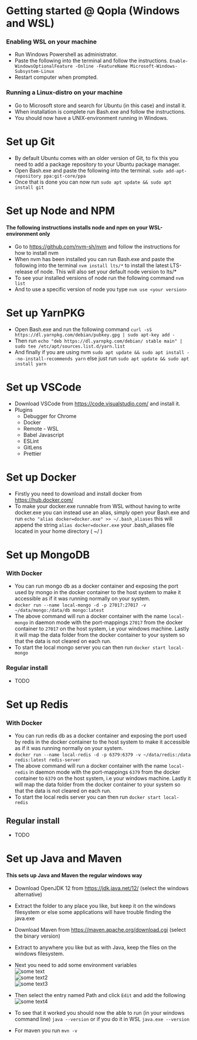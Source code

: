 # Getting started @ Qopla (Windows and WSL)

### Enabling WSL on your machine

- Run Windows Powershell as administrator.
- Paste the following into the terminal and follow the instructions. `Enable-WindowsOptionalFeature -Online -FeatureName Microsoft-Windows-Subsystem-Linux`
- Restart computer when prompted.

### Running a Linux-distro on your machine

- Go to Microsoft store and search for Ubuntu (in this case) and install it.
- When installation is complete run Bash.exe and follow the instructions.
- You should now have a UNIX-environment running in Windows.

# Set up Git

- By default Ubuntu comes with an older version of Git, to fix this you need to add a package repository to your Ubuntu package manager.
- Open Bash.exe and paste the following into the terminal. `sudo add-apt-repository ppa:git-core/ppa`
- Once that is done you can now run `sudo apt update && sudo apt install git`

# Set up Node and NPM

#### The following instructions installs node and npm on your WSL-environment only

- Go to https://github.com/nvm-sh/nvm and follow the instructions for how to install nvm
- When nvm has been installed you can run Bash.exe and paste the following into the terminal `nvm install lts/*` to install the latest LTS-release of node. This will also set your default node version to lts/\*
- To see your installed versions of node run the following command `nvm list`
- And to use a specific version of node you type `nvm use <your version>`

# Set up YarnPKG

- Open Bash.exe and run the following command `curl -sS https://dl.yarnpkg.com/debian/pubkey.gpg | sudo apt-key add -`
- Then run `echo "deb https://dl.yarnpkg.com/debian/ stable main" | sudo tee /etc/apt/sources.list.d/yarn.list`
- And finally if you are using nvm `sudo apt update && sudo apt install --no-install-recommends yarn` else just run `sudo apt update && sudo apt install yarn`

# Set up VSCode

- Download VSCode from https://code.visualstudio.com/ and install it.
- Plugins
  - Debugger for Chrome
  - Docker
  - Remote - WSL
  - Babel Javascript
  - ESLint
  - GitLens
  - Prettier

# Set up Docker

- Firstly you need to download and install docker from https://hub.docker.com/
- To make your docker.exe runnable from WSL without having to write docker.exe you can instead use an alias, simply open your Bash.exe and run `echo "alias docker=docker.exe" >> ~/.bash_aliases` this will append the string `alias docker=docker.exe` your .bash_aliases file located in your home directory ( ~/ )

# Set up MongoDB

### With Docker

- You can run mongo db as a docker container and exposing the port used by mongo in the docker container to the host system to make it accessible as if it was running normally on your system.
- `docker run --name local-mongo -d -p 27017:27017 -v ~/data/mongo:/data/db mongo:latest`
- The above command will run a docker container with the name `local-mongo` in daemon mode with the port-mappings `27017` from the docker container to `27017` on the host system, i.e your windows machine. Lastly it will map the data folder from the docker container to your system so that the data is not cleared on each run.
- To start the local mongo server you can then run `docker start local-mongo`

### Regular install

- TODO

# Set up Redis

### With Docker

- You can run redis db as a docker container and exposing the port used by redis in the docker container to the host system to make it accessible as if it was running normally on your system.
- `docker run --name local-redis -d -p 6379:6379 -v ~/data/redis:/data redis:latest redis-server`
- The above command will run a docker container with the name `local-redis` in daemon mode with the port-mappings `6379` from the docker container to `6379` on the host system, i.e your windows machine. Lastly it will map the data folder from the docker container to your system so that the data is not cleared on each run.
- To start the local redis server you can then run `docker start local-redis`

## Regular install

- TODO

# Set up Java and Maven

#### This sets up Java and Maven the regular windows way

- Download OpenJDK 12 from https://jdk.java.net/12/ (select the windows alternative)
- Extract the folder to any place you like, but keep it on the windows filesystem or else some applications will have trouble finding the java.exe
- Download Maven from https://maven.apache.org/download.cgi (select the binary version)
- Extract to anywhere you like but as with Java, keep the files on the windows filesystem.

- Next you need to add some environment variables \
  ![some text](assets/envs1.png) \
  ![some text2](assets/envs2.png) \
  ![some text3](assets/envs3.png)
- Then select the entry named Path and click `Edit` and add the following
  ![some text4](assets/envs4.png)

- To see that it worked you should now the able to run (in your windows command line) `java --version` or if you do it in WSL `java.exe --version`
- For maven you run `mvn -v`
